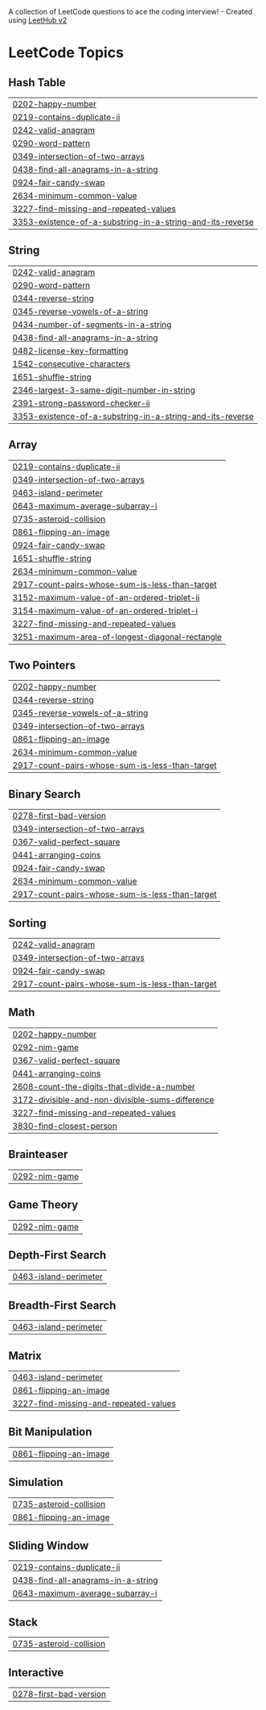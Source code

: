 A collection of LeetCode questions to ace the coding interview! - Created using [LeetHub v2](https://github.com/arunbhardwaj/LeetHub-2.0)
<!---LeetCode Topics Start-->
# LeetCode Topics
## Hash Table
|  |
| ------- |
| [0202-happy-number](https://github.com/jumanahj/Leetcode/tree/master/0202-happy-number) |
| [0219-contains-duplicate-ii](https://github.com/jumanahj/Leetcode/tree/master/0219-contains-duplicate-ii) |
| [0242-valid-anagram](https://github.com/jumanahj/Leetcode/tree/master/0242-valid-anagram) |
| [0290-word-pattern](https://github.com/jumanahj/Leetcode/tree/master/0290-word-pattern) |
| [0349-intersection-of-two-arrays](https://github.com/jumanahj/Leetcode/tree/master/0349-intersection-of-two-arrays) |
| [0438-find-all-anagrams-in-a-string](https://github.com/jumanahj/Leetcode/tree/master/0438-find-all-anagrams-in-a-string) |
| [0924-fair-candy-swap](https://github.com/jumanahj/Leetcode/tree/master/0924-fair-candy-swap) |
| [2634-minimum-common-value](https://github.com/jumanahj/Leetcode/tree/master/2634-minimum-common-value) |
| [3227-find-missing-and-repeated-values](https://github.com/jumanahj/Leetcode/tree/master/3227-find-missing-and-repeated-values) |
| [3353-existence-of-a-substring-in-a-string-and-its-reverse](https://github.com/jumanahj/Leetcode/tree/master/3353-existence-of-a-substring-in-a-string-and-its-reverse) |
## String
|  |
| ------- |
| [0242-valid-anagram](https://github.com/jumanahj/Leetcode/tree/master/0242-valid-anagram) |
| [0290-word-pattern](https://github.com/jumanahj/Leetcode/tree/master/0290-word-pattern) |
| [0344-reverse-string](https://github.com/jumanahj/Leetcode/tree/master/0344-reverse-string) |
| [0345-reverse-vowels-of-a-string](https://github.com/jumanahj/Leetcode/tree/master/0345-reverse-vowels-of-a-string) |
| [0434-number-of-segments-in-a-string](https://github.com/jumanahj/Leetcode/tree/master/0434-number-of-segments-in-a-string) |
| [0438-find-all-anagrams-in-a-string](https://github.com/jumanahj/Leetcode/tree/master/0438-find-all-anagrams-in-a-string) |
| [0482-license-key-formatting](https://github.com/jumanahj/Leetcode/tree/master/0482-license-key-formatting) |
| [1542-consecutive-characters](https://github.com/jumanahj/Leetcode/tree/master/1542-consecutive-characters) |
| [1651-shuffle-string](https://github.com/jumanahj/Leetcode/tree/master/1651-shuffle-string) |
| [2346-largest-3-same-digit-number-in-string](https://github.com/jumanahj/Leetcode/tree/master/2346-largest-3-same-digit-number-in-string) |
| [2391-strong-password-checker-ii](https://github.com/jumanahj/Leetcode/tree/master/2391-strong-password-checker-ii) |
| [3353-existence-of-a-substring-in-a-string-and-its-reverse](https://github.com/jumanahj/Leetcode/tree/master/3353-existence-of-a-substring-in-a-string-and-its-reverse) |
## Array
|  |
| ------- |
| [0219-contains-duplicate-ii](https://github.com/jumanahj/Leetcode/tree/master/0219-contains-duplicate-ii) |
| [0349-intersection-of-two-arrays](https://github.com/jumanahj/Leetcode/tree/master/0349-intersection-of-two-arrays) |
| [0463-island-perimeter](https://github.com/jumanahj/Leetcode/tree/master/0463-island-perimeter) |
| [0643-maximum-average-subarray-i](https://github.com/jumanahj/Leetcode/tree/master/0643-maximum-average-subarray-i) |
| [0735-asteroid-collision](https://github.com/jumanahj/Leetcode/tree/master/0735-asteroid-collision) |
| [0861-flipping-an-image](https://github.com/jumanahj/Leetcode/tree/master/0861-flipping-an-image) |
| [0924-fair-candy-swap](https://github.com/jumanahj/Leetcode/tree/master/0924-fair-candy-swap) |
| [1651-shuffle-string](https://github.com/jumanahj/Leetcode/tree/master/1651-shuffle-string) |
| [2634-minimum-common-value](https://github.com/jumanahj/Leetcode/tree/master/2634-minimum-common-value) |
| [2917-count-pairs-whose-sum-is-less-than-target](https://github.com/jumanahj/Leetcode/tree/master/2917-count-pairs-whose-sum-is-less-than-target) |
| [3152-maximum-value-of-an-ordered-triplet-ii](https://github.com/jumanahj/Leetcode/tree/master/3152-maximum-value-of-an-ordered-triplet-ii) |
| [3154-maximum-value-of-an-ordered-triplet-i](https://github.com/jumanahj/Leetcode/tree/master/3154-maximum-value-of-an-ordered-triplet-i) |
| [3227-find-missing-and-repeated-values](https://github.com/jumanahj/Leetcode/tree/master/3227-find-missing-and-repeated-values) |
| [3251-maximum-area-of-longest-diagonal-rectangle](https://github.com/jumanahj/Leetcode/tree/master/3251-maximum-area-of-longest-diagonal-rectangle) |
## Two Pointers
|  |
| ------- |
| [0202-happy-number](https://github.com/jumanahj/Leetcode/tree/master/0202-happy-number) |
| [0344-reverse-string](https://github.com/jumanahj/Leetcode/tree/master/0344-reverse-string) |
| [0345-reverse-vowels-of-a-string](https://github.com/jumanahj/Leetcode/tree/master/0345-reverse-vowels-of-a-string) |
| [0349-intersection-of-two-arrays](https://github.com/jumanahj/Leetcode/tree/master/0349-intersection-of-two-arrays) |
| [0861-flipping-an-image](https://github.com/jumanahj/Leetcode/tree/master/0861-flipping-an-image) |
| [2634-minimum-common-value](https://github.com/jumanahj/Leetcode/tree/master/2634-minimum-common-value) |
| [2917-count-pairs-whose-sum-is-less-than-target](https://github.com/jumanahj/Leetcode/tree/master/2917-count-pairs-whose-sum-is-less-than-target) |
## Binary Search
|  |
| ------- |
| [0278-first-bad-version](https://github.com/jumanahj/Leetcode/tree/master/0278-first-bad-version) |
| [0349-intersection-of-two-arrays](https://github.com/jumanahj/Leetcode/tree/master/0349-intersection-of-two-arrays) |
| [0367-valid-perfect-square](https://github.com/jumanahj/Leetcode/tree/master/0367-valid-perfect-square) |
| [0441-arranging-coins](https://github.com/jumanahj/Leetcode/tree/master/0441-arranging-coins) |
| [0924-fair-candy-swap](https://github.com/jumanahj/Leetcode/tree/master/0924-fair-candy-swap) |
| [2634-minimum-common-value](https://github.com/jumanahj/Leetcode/tree/master/2634-minimum-common-value) |
| [2917-count-pairs-whose-sum-is-less-than-target](https://github.com/jumanahj/Leetcode/tree/master/2917-count-pairs-whose-sum-is-less-than-target) |
## Sorting
|  |
| ------- |
| [0242-valid-anagram](https://github.com/jumanahj/Leetcode/tree/master/0242-valid-anagram) |
| [0349-intersection-of-two-arrays](https://github.com/jumanahj/Leetcode/tree/master/0349-intersection-of-two-arrays) |
| [0924-fair-candy-swap](https://github.com/jumanahj/Leetcode/tree/master/0924-fair-candy-swap) |
| [2917-count-pairs-whose-sum-is-less-than-target](https://github.com/jumanahj/Leetcode/tree/master/2917-count-pairs-whose-sum-is-less-than-target) |
## Math
|  |
| ------- |
| [0202-happy-number](https://github.com/jumanahj/Leetcode/tree/master/0202-happy-number) |
| [0292-nim-game](https://github.com/jumanahj/Leetcode/tree/master/0292-nim-game) |
| [0367-valid-perfect-square](https://github.com/jumanahj/Leetcode/tree/master/0367-valid-perfect-square) |
| [0441-arranging-coins](https://github.com/jumanahj/Leetcode/tree/master/0441-arranging-coins) |
| [2608-count-the-digits-that-divide-a-number](https://github.com/jumanahj/Leetcode/tree/master/2608-count-the-digits-that-divide-a-number) |
| [3172-divisible-and-non-divisible-sums-difference](https://github.com/jumanahj/Leetcode/tree/master/3172-divisible-and-non-divisible-sums-difference) |
| [3227-find-missing-and-repeated-values](https://github.com/jumanahj/Leetcode/tree/master/3227-find-missing-and-repeated-values) |
| [3830-find-closest-person](https://github.com/jumanahj/Leetcode/tree/master/3830-find-closest-person) |
## Brainteaser
|  |
| ------- |
| [0292-nim-game](https://github.com/jumanahj/Leetcode/tree/master/0292-nim-game) |
## Game Theory
|  |
| ------- |
| [0292-nim-game](https://github.com/jumanahj/Leetcode/tree/master/0292-nim-game) |
## Depth-First Search
|  |
| ------- |
| [0463-island-perimeter](https://github.com/jumanahj/Leetcode/tree/master/0463-island-perimeter) |
## Breadth-First Search
|  |
| ------- |
| [0463-island-perimeter](https://github.com/jumanahj/Leetcode/tree/master/0463-island-perimeter) |
## Matrix
|  |
| ------- |
| [0463-island-perimeter](https://github.com/jumanahj/Leetcode/tree/master/0463-island-perimeter) |
| [0861-flipping-an-image](https://github.com/jumanahj/Leetcode/tree/master/0861-flipping-an-image) |
| [3227-find-missing-and-repeated-values](https://github.com/jumanahj/Leetcode/tree/master/3227-find-missing-and-repeated-values) |
## Bit Manipulation
|  |
| ------- |
| [0861-flipping-an-image](https://github.com/jumanahj/Leetcode/tree/master/0861-flipping-an-image) |
## Simulation
|  |
| ------- |
| [0735-asteroid-collision](https://github.com/jumanahj/Leetcode/tree/master/0735-asteroid-collision) |
| [0861-flipping-an-image](https://github.com/jumanahj/Leetcode/tree/master/0861-flipping-an-image) |
## Sliding Window
|  |
| ------- |
| [0219-contains-duplicate-ii](https://github.com/jumanahj/Leetcode/tree/master/0219-contains-duplicate-ii) |
| [0438-find-all-anagrams-in-a-string](https://github.com/jumanahj/Leetcode/tree/master/0438-find-all-anagrams-in-a-string) |
| [0643-maximum-average-subarray-i](https://github.com/jumanahj/Leetcode/tree/master/0643-maximum-average-subarray-i) |
## Stack
|  |
| ------- |
| [0735-asteroid-collision](https://github.com/jumanahj/Leetcode/tree/master/0735-asteroid-collision) |
## Interactive
|  |
| ------- |
| [0278-first-bad-version](https://github.com/jumanahj/Leetcode/tree/master/0278-first-bad-version) |
<!---LeetCode Topics End-->